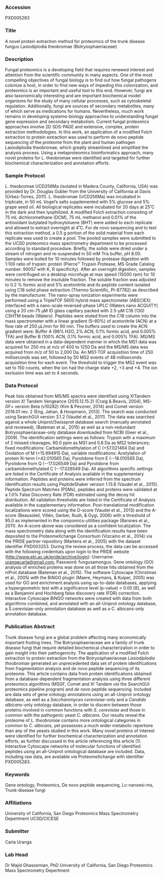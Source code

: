 ### Accession
PXD005283

### Title
A novel protein extraction method for proteomics of the trunk disease fungus Lasiodiplodia theobromae (Botryosphaeriaceae)

### Description
Fungal proteomics is a developing field that requires renewed interest and attention from the scientific community in many aspects. One of the most compelling objectives of fungal biology is to find out how fungal pathogens colonize a host, in order to find new ways of impeding this colonization, and proteomics is an important and useful tool to this end. However, fungi are also taxonomically interesting and are important biochemical model organisms for the study of many cellular processes, such as cytoskeletal regulation. Additionally, fungi are sources of secondary metabolites, many of which serve as medications for humans. Nevertheless, much work remains in developing systems-biology approaches to understanding fungal gene expression and secondary metabolism. Current fungal proteomics approaches involve 2D SDS-PAGE and extensive, complex, protein extraction methodologies. In this work, an application of a modified Folch extraction to protein extraction was used to perform de novo peptide sequencing of the proteome from the plant and human pathogen Lasiodiplodia theobromae, which greatly streamlined and simplified the analysis process. Using a metaproteomics bioinformatics approach, many novel proteins for L. theobromae were identified and targeted for further biochemical characterization and annotation efforts.

### Sample Protocol
L. theobromae UCD256Ma (isolated in Madera County, California, USA) was provided by Dr. Douglas Gubler from the University of California at Davis (Úrbez-Torres, 2011). L. theobromae (UCD256Ma) was incubated in triplicate, in 50 mL Vogel’s salts supplemented with 5% glucose and 5% grape seed oil. All biological replicates were incubated for 20 days at 25˚C in the dark and then lyophilized. A modified Folch extraction consisting of 75 mL dichloromethane (DCM), 75 mL methanol and 0.01% of the antioxidant butylated hydroxytoluene (BHT) were added to each replicate and allowed to extract overnight at 4˚C. For de novo sequencing and to test this extraction method, a 0.5 g portion of the solid material from each replicate was used to create a pool. The pooled samples were submitted to the UCSD proteomics mass spectrometry department to be processed according to standard procedure. Briefly, the solids were dried under a stream of nitrogen and re-suspended in 50 mM Tris buffer, pH 8.00. Samples were boiled for 10 minutes followed by protease digestion with 1:100 ratio of trypsin: protein (Pierce™ Trypsin Protease, MS Grade Catalog number: 90057 with K, R specificity). After an overnight digestion, samples were centrifuged on a desktop microfuge at max speed (15000 rpm) for 10 minutes to remove the insoluble fraction. The soluble fraction was adjusted to 0.2 % formic acid and 5% acetonitrile and its peptide content isolated using C18 solid phase extraction (Thermo Scientific, PI-87782) as described by the manufacturer.   The nano-spray ionization experiments were performed using a TripleTOF 5600 hybrid mass spectrometer (ABSCIEX) interfaced with a nano-scale reversed-phase UPLC (Waters nano ACQUITY) using a 20 cm-75 μM ID glass capillary packed with 2.5-µM C18 (130) CSHTM beads (Waters).  Peptides were eluted from the C18 column into the mass spectrometer with a linear gradient (5–80%) of acetonitrile (ACN) at a flow rate of 250 μL/min for 90 min. The buffers used to create the ACN gradient were: Buffer A (98% H2O, 2% ACN, 0.1% formic acid, and 0.005% TFA) and Buffer B (100% ACN, 0.1% formic acid, and 0.005% TFA). MS/MS data were obtained in a data-dependent manner in which the MS1 data was acquired for 250 ms at m/z of 400 to 1250 Da and the MS/MS data was acquired from m/z of 50 to 2,000 Da.  An MS1-TOF acquisition time of 250 milliseconds was set, followed by 50 MS2 events of 48 milliseconds acquisition time for each event. The threshold to trigger the MS2 event was set to 150 counts, when the ion had the charge state +2, +3 and +4. The ion exclusion time was set to 4 seconds.

### Data Protocol
Peak lists obtained from MS/MS spectra were identified using X!Tandem version X! Tandem Vengeance (2015.12.15.2) (Craig & Beavis, 2004),  MS-GF+ version Beta (v10282) (Kim & Pevzner, 2014) and Comet version 2016.01 rev. 2 (Eng, Jahan, & Hoopmann, 2013). The search was conducted using SearchGUI version 3.1.2 (Vaudel et al., 2011). The data was searched against a whole Uniprot/Swissprot database search (manually annotated and reviewed), (Bateman et al., 2015) as well as a non-redundant Botryosphaeriaceae-only database downloaded from NCBI (Geer et al., 2009).   The identification settings were as follows:  Trypsin with a maximum of 2 missed cleavages; 60.0 ppm as MS1 and 0.8 Da as MS2 tolerances; fixed modifications: Carbamidomethylation of C (+57.021464 Da) and Oxidation of M (+15.994915 Da),  variable modifications: Acetylation of protein N-term (+42.010565 Da), Pyrolidone from E (--18.010565 Da), Pyrolidone from Q (--17.026549 Da) and Pyrolidone from carbamidomethylated C (--17.026549 Da). All algorithms specific settings are listed in the Certificate of Analysis available in the supplementary information.   Peptides and proteins were inferred from the spectrum identification results using PeptideShaker version 1.13.6 (Vaudel et al., 2015). Peptide Spectrum Matches (PSMs), peptides and proteins were validated at a 1.0% False Discovery Rate (FDR) estimated using the decoy hit distribution. All validation thresholds are listed in the Certificate of Analysis available in the supplementary information. Post-translational modification localizations were scored using the D-score (Vaudel et al., 2013) and the A-score (Beausoleil, Villén, Gerber, Rush, & Gygi, 2006) with a threshold of 95.0 as implemented in the compomics-utilities package (Barsnes et al., 2011). An A-score above was considered as a confident localization.   The mass spectrometry data along with the identification results have been deposited to the ProteomeXchange Consortium (Vizcaíno et al., 2014) via the PRIDE partner repository (Martens et al., 2005) with the dataset identifier PXD003253. During the review process, the data can be accessed with the following credentials upon login to the PRIDE website (http://www.ebi.ac.uk/pride/archive/login): Username: urangacarla@gmail.com, Password: fungusamongus.  Gene ontology (GO) analysis of enriched proteins was done on all those hits obtained from the niProt database (Bateman et al., 2015). The software Cytoscape (Christmas et al., 2005) with the BiNGO plugin (Maere, Heymans, & Kuiper, 2005) was used for GO and enrichment analysis using up-to-date databases, applying a hypergeometric test with a significance level (p-value) < 0.05 [8], as well as a Benjamini and Hochberg false discovery rate (FDR) correction. Interactive Cytoscape BiNGO networks were created with data from both algorithms combined, and annotated with an all-Uniprot ontology database, a S.cerevisiae-only annotation database as well as a C. albicans-only annotation database.

### Publication Abstract
Trunk disease fungi are a global problem affecting many economically important fruiting trees. The Botryosphaeriaceae are a family of trunk disease fungi that require detailed biochemical characterization in order to gain insight into their pathogenicity. The application of a modified Folch extraction to protein extraction from the Botryosphaeriaceae <i>Lasiodiplodia theobromae</i> generated an unprecedented data set of protein identifications from fragmentation analysis and <i>de novo</i> peptide sequencing of its proteome. This article contains data from protein identifications obtained from a database-dependent fragmentation analysis using three different proteomics algorithms (MSGF, Comet and X! Tandem <i>via</i> the SearchGUI proteomics pipeline program) and <i>de novo</i> peptide sequencing. Included are data sets of gene ontology annotations using an all-Uniprot ontology database, as well as a <i>Saccharomyces cerevisiae</i>-only and a <i>Candida albicans</i>-only ontology database, in order to discern between those proteins involved in common functions with <i>S. cerevisiae</i> and those in common with the pathogenic yeast <i>C. albicans</i>. Our results reveal the proteome of <i>L. theobromae</i> contains more ontological categories in common to <i>C. albicans</i>, yet possesses a much wider metabolic repertoire than any of the yeasts studied in this work. Many novel proteins of interest were identified for further biochemical characterization and annotation efforts, as further discussed in the article referencing this article (1). Interactive Cytoscape networks of molecular functions of identified peptides using an all-Uniprot ontological database are included. Data, including raw data, are available <i>via</i> ProteomeXchange with identifier PXD005283.

### Keywords
Gene ontology, Proteomics, De novo peptide sequencing, Lc-nanoesi-ms, Trunk-disease fungi

### Affiliations
University of California, San Diego Proteomics Mass Spectrometry Depertment
UCSD/CICESE

### Submitter
Carla Uranga

### Lab Head
Dr Majid Ghassemian, PhD
University of California, San Diego Proteomics Mass Spectrometry Depertment


